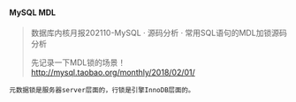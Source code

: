 #### MySQL MDL
> 数据库内核月报202110-MySQL · 源码分析 · 常用SQL语句的MDL加锁源码分析 
>
> 先记录一下MDL锁的场景！ http://mysql.taobao.org/monthly/2018/02/01/

```
元数据锁是服务器server层面的，行锁是引擎InnoDB层面的。
```
